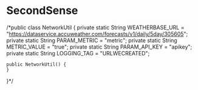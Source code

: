 # SecondSense

/*public class NetworkUtil {
    private static String WEATHERBASE_URL =
            "https://dataservice.accuweather.com/forecasts/v1/daily/5day/305605";
    private static String PARAM_METRIC = "metric";
    private static String METRIC_VALUE = "true";
    private static String PARAM_API_KEY = "apikey";
    private static String LOGGING_TAG = "URLWECREATED";

    public NetworkUtil() {
    }
}*/
